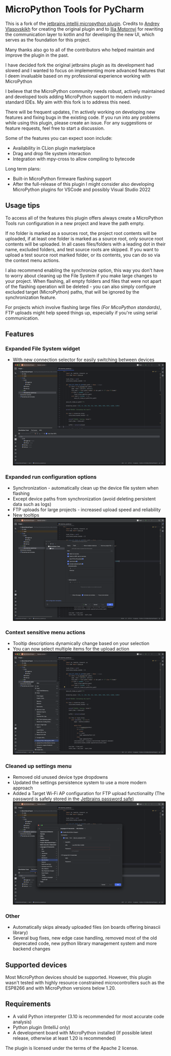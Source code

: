 # MicroPython Tools for PyCharm

This is a fork of the [jetbrains intellij micropython plugin](https://github.com/JetBrains/intellij-micropython).
Credits to [Andrey Vlasovskikh](https://github.com/vlasovskikh) for creating the original plugin and
to [Ilia Motornyi](https://github.com/elmot) for rewriting the communication layer to kotlin and for developing the new
UI, which serves as the foundation for this project.

Many thanks also go to all of the contributors who helped maintain and improve the plugin in the past.

I have decided fork the original jetbrains plugin as its development had slowed and I wanted to focus on implementing
more advanced features that I deem invaluable based on my professional experience working with MicroPython

I believe that the MicroPython community needs robust, actively maintained and developed tools adding MicroPython
support to modern industry-standard IDEs. My aim with this fork is to address this need.

There will be frequent updates, I'm actively working on developing new features and fixing bugs in the existing
code. If you run into any problems while using this plugin, please create an issue. For any suggestions or feature
requests, feel free to start a discussion.

Some of the features you can expect soon include:

- Availability in CLion plugin marketplace
- Drag and drop file system interaction
- Integration with mpy-cross to allow compiling to bytecode

Long term plans:

- Built-in MicroPython firmware flashing support
- After the full-release of this plugin I might consider also developing MicroPython plugins for VSCode
  and possibly Visual Studio 2022

## Usage tips

To access all of the features this plugin offers always create a MicroPython Tools run configuration in a new project
and leave the path empty.

If no folder is marked as a sources root, the project root contents will be uploaded, if at least one folder is marked
as a source root, only source root contents will be uploaded. In all cases files/folders with a leading dot in their
name, excluded folders, and test
source roots are skipped. If you want to upload a test source root marked folder, or its contents, you can do so via
the context menu actions.

I also recommend enabling the synchronize option, this way you don't have to worry about cleaning up the File System
if you make large changes to your project. When flashing, all empty folders and files that were not apart of the
flashing operation will be deleted - you can also simply configure excluded target (MicroPython) paths, that will be
ignored by the synchronization feature.

For projects which involve flashing large files *(For MicoPython standards)*, FTP uploads might help speed things up,
especially if you're using serial communication.

## Features

### Expanded File System widget

- With new connection selector for easily switching between devices
  ![File System Widget](media/file_system.png)

### Expanded run configuration options

- Synchronization - automatically clean up the device file system when flashing
- Except device paths from synchronization (avoid deleting persistent data such as logs)
- FTP uploads for large projects - increased upload speed and reliability
- New tooltips
  ![Run Configuration](media/run_configuration.png)

### Context sensitive menu actions

- Tooltip descriptions dynamically change based on your selection
- You can now select multiple items for the upload action
  ![Context Menu Actions](media/context_actions.png)

### Cleaned up settings menu

- Removed old unused device type dropdowns
- Updated the settings persistence system to use a more modern approach
- Added a Target Wi-Fi AP configuration for FTP upload functionality (The password is safely stored in
  the [Jetbrains password
  safe](https://plugins.jetbrains.com/docs/intellij/persisting-sensitive-data.html#storage))
  ![Context Menu Actions](media/settings.png)

### Other

- Automatically skips already uploaded files (on boards offering binascii library)
- Several bug fixes, new edge case handling, removed most of the old deprecated code, new python library management
  system and more backend changes

## Supported devices

Most MicroPython devices should be supported. However, this plugin wasn't tested with highly 
resource constrained microcontrollers such as the ESP8266 and with MicroPython versions below 1.20.

## Requirements

* A valid Python interpreter (3.10 is recommended for most accurate code analysis)
* Python plugin (IntelliJ only)
* A development board with MicroPython installed (If possible latest release, otherwise at least 1.20 is recommended)

The plugin is licensed under the terms of the Apache 2 license.
